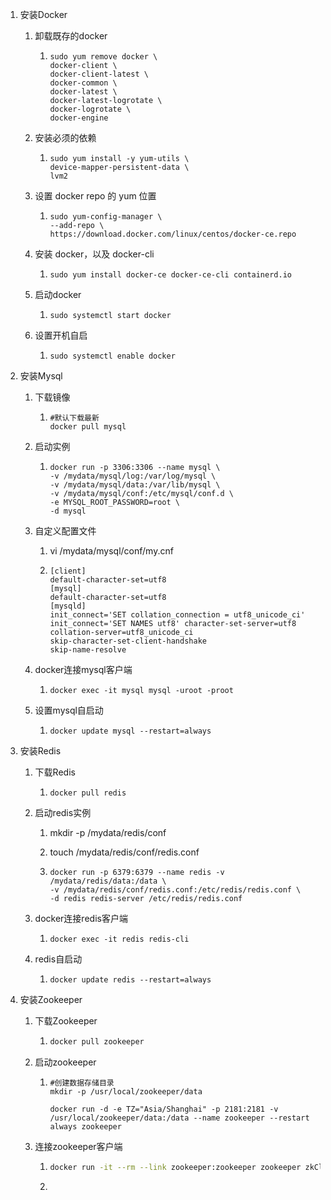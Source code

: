 1. 安装Docker

   1. 卸载既存的docker

      1. ```
         sudo yum remove docker \
         docker-client \
         docker-client-latest \
         docker-common \
         docker-latest \
         docker-latest-logrotate \
         docker-logrotate \
         docker-engine
         ```

         

   2. 安装必须的依赖

      1. ```
         sudo yum install -y yum-utils \
         device-mapper-persistent-data \
         lvm2
         ```

   3. 设置 docker repo 的 yum 位置

      1. ```
         sudo yum-config-manager \
         --add-repo \
         https://download.docker.com/linux/centos/docker-ce.repo
         ```

   4. 安装 docker，以及 docker-cli

      1. ```
         sudo yum install docker-ce docker-ce-cli containerd.io
         ```

   5. 启动docker

      1. ```
         sudo systemctl start docker
         ```

   6. 设置开机自启

      1. ```
         sudo systemctl enable docker
         ```

2. 安装Mysql

   1. 下载镜像

      1. ```
         #默认下载最新
         docker pull mysql
         ```

   2. 启动实例

      1. ```
         docker run -p 3306:3306 --name mysql \
         -v /mydata/mysql/log:/var/log/mysql \
         -v /mydata/mysql/data:/var/lib/mysql \
         -v /mydata/mysql/conf:/etc/mysql/conf.d \
         -e MYSQL_ROOT_PASSWORD=root \
         -d mysql
         ```

   3. 自定义配置文件

      1. vi /mydata/mysql/conf/my.cnf

      2. ```
         [client]
         default-character-set=utf8
         [mysql]
         default-character-set=utf8
         [mysqld]
         init_connect='SET collation_connection = utf8_unicode_ci' init_connect='SET NAMES utf8' character-set-server=utf8
         collation-server=utf8_unicode_ci
         skip-character-set-client-handshake
         skip-name-resolve
         ```

   4. docker连接mysql客户端

      1. ```
         docker exec -it mysql mysql -uroot -proot
         ```

   5. 设置mysql自启动

      1. ```
         docker update mysql --restart=always
         ```

         

3. 安装Redis

   1. 下载Redis

      1. ```
         docker pull redis
         ```

   2. 启动redis实例

      1. mkdir -p /mydata/redis/conf

      2. touch /mydata/redis/conf/redis.conf

      3. ```
         docker run -p 6379:6379 --name redis -v /mydata/redis/data:/data \
         -v /mydata/redis/conf/redis.conf:/etc/redis/redis.conf \
         -d redis redis-server /etc/redis/redis.conf
         ```

   3. docker连接redis客户端

      1. ```
         docker exec -it redis redis-cli
         ```

         

   4. redis自启动

      1. ```
         docker update redis --restart=always
         ```

4. 安装Zookeeper

   1. 下载Zookeeper

      1. ```bash
         docker pull zookeeper
         ```

   2. 启动zookeeper

      1. ```
         #创建数据存储目录
         mkdir -p /usr/local/zookeeper/data
         
         docker run -d -e TZ="Asia/Shanghai" -p 2181:2181 -v /usr/local/zookeeper/data:/data --name zookeeper --restart always zookeeper
         ```
   3. 连接zookeeper客户端
   
      1. ```bash
         docker run -it --rm --link zookeeper:zookeeper zookeeper zkCli.sh -server zookeeper
         ```
   
      2. 